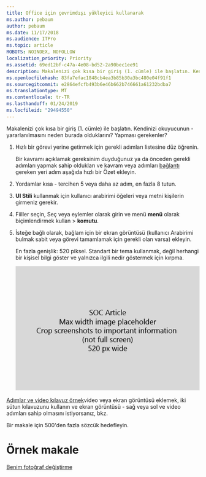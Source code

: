```yaml
---
title: Office için çevrimdışı yükleyici kullanarak
ms.author: pebaum
author: pebaum
ms.date: 11/17/2018
ms.audience: ITPro
ms.topic: article
ROBOTS: NOINDEX, NOFOLLOW
localization_priority: Priority
ms.assetid: 69ed12bf-c47a-4e08-bd52-2a90bec1ee91
description: Makalenizi çok kısa bir giriş (1. cümle) ile başlatın. Kendinizi okuyucunun - yararlanılmasını neden burada olduklarını? Yapması gerekenler?
ms.openlocfilehash: 83fa7efac1848cb4ea3b85b30a3bc480e04f91f1
ms.sourcegitcommit: e2864efcfb493b6e46b662b746661a61232bdba7
ms.translationtype: MT
ms.contentlocale: tr-TR
ms.lasthandoff: 01/24/2019
ms.locfileid: "29494550"
---
```

Makalenizi çok kısa bir giriş (1. cümle) ile başlatın. Kendinizi okuyucunun - yararlanılmasını neden burada olduklarını? Yapması gerekenler? 
  
1. Hızlı bir görevi yerine getirmek için gerekli adımları listesine düz öğrenin.
    
    Bir kavramı açıklamak gereksinim duyduğunuz ya da önceden gerekli adımları yapmak sahip oldukları ve kavram veya adımları [bağlantı](https://support.office.com/article/f37e7984-cf03-4fde-92d3-82970d7e241b.aspx) gereken yeri adım aşağıda hızlı bir Özet ekleyin. 
    
2. Yordamlar kısa - tercihen 5 veya daha az adım, en fazla 8 tutun.
    
3. **UI Stili** kullanmak için kullanıcı arabirimi öğeleri veya metni kişilerin girmeniz gerekir. 
    
4. Fiiller seçin, Seç veya eylemler olarak girin ve menü **menü** olarak biçimlendirmek kullan \> **komutu**.
    
5. İsteğe bağlı olarak, bağlam için bir ekran görüntüsü (kullanıcı Arabirimi bulmak sabit veya görevi tamamlamak için gerekli olan varsa) ekleyin.
    
    En fazla genişlik: 520 piksel. Standart bir tema kullanmak, değil herhangi bir kişisel bilgi göster ve yalnızca ilgili nedir göstermek için kırpma. 
    
    ![Yer tutucu - SOC makale resimler için maksimum genişlik 520 pikseldir](media/7d43d3be-8658-4a5b-aa15-ed62a47a2b24.png)
  
[Adımlar ve video kılavuz örnek](https://support.office.com/article/14ce8e82-efa0-47f5-bb84-94f078db3dae.aspx)video veya ekran görüntüsü eklemek, iki sütun kılavuzunu kullanın ve ekran görüntüsü - sağ veya sol ve video adımları sahip olmasını istiyorsanız, bkz. 
  
Bir makale için 500'den fazla sözcük hedefleyin.
  
# <a name="example-article"></a>Örnek makale

[Benim fotoğraf değiştirme](https://support.office.com/article/555376e0-1fca-49ba-8434-307a0525c767.aspx)
  

